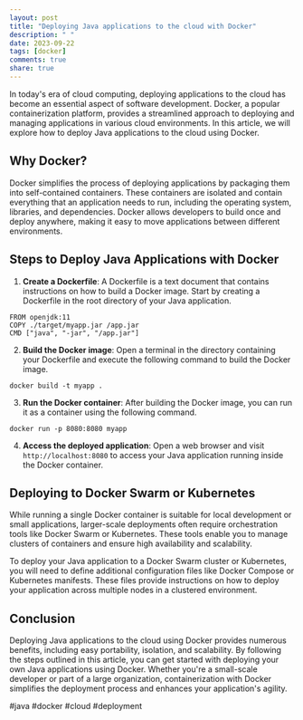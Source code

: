 ```yaml
---
layout: post
title: "Deploying Java applications to the cloud with Docker"
description: " "
date: 2023-09-22
tags: [docker]
comments: true
share: true
---
```


In today's era of cloud computing, deploying applications to the cloud has become an essential aspect of software development. Docker, a popular containerization platform, provides a streamlined approach to deploying and managing applications in various cloud environments. In this article, we will explore how to deploy Java applications to the cloud using Docker.

## Why Docker?

Docker simplifies the process of deploying applications by packaging them into self-contained containers. These containers are isolated and contain everything that an application needs to run, including the operating system, libraries, and dependencies. Docker allows developers to build once and deploy anywhere, making it easy to move applications between different environments.

## Steps to Deploy Java Applications with Docker

1. **Create a Dockerfile**: A Dockerfile is a text document that contains instructions on how to build a Docker image. Start by creating a Dockerfile in the root directory of your Java application.

```docker
FROM openjdk:11
COPY ./target/myapp.jar /app.jar
CMD ["java", "-jar", "/app.jar"]
```

2. **Build the Docker image**: Open a terminal in the directory containing your Dockerfile and execute the following command to build the Docker image.

```shell
docker build -t myapp .
```

3. **Run the Docker container**: After building the Docker image, you can run it as a container using the following command.

```shell
docker run -p 8080:8080 myapp
```

4. **Access the deployed application**: Open a web browser and visit `http://localhost:8080` to access your Java application running inside the Docker container.

## Deploying to Docker Swarm or Kubernetes

While running a single Docker container is suitable for local development or small applications, larger-scale deployments often require orchestration tools like Docker Swarm or Kubernetes. These tools enable you to manage clusters of containers and ensure high availability and scalability.

To deploy your Java application to a Docker Swarm cluster or Kubernetes, you will need to define additional configuration files like Docker Compose or Kubernetes manifests. These files provide instructions on how to deploy your application across multiple nodes in a clustered environment.

## Conclusion

Deploying Java applications to the cloud using Docker provides numerous benefits, including easy portability, isolation, and scalability. By following the steps outlined in this article, you can get started with deploying your own Java applications using Docker. Whether you're a small-scale developer or part of a large organization, containerization with Docker simplifies the deployment process and enhances your application's agility.

#java #docker #cloud #deployment